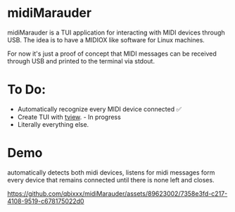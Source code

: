 # midiMarauder
midiMarauder is a TUI application for interacting with MIDI devices through USB. The idea is to have a MIDIOX like software for Linux machines.

For now it's just a proof of concept that MIDI messages can be received through USB and printed to the terminal via stdout.



# To Do:

* Automatically recognize every MIDI device connected ✅
* Create TUI with [tview](https://github.com/rivo/tview). - In progress
* Literally everything else.
  
# Demo
automatically detects both midi devices, listens for midi messages form every device that remains connected until there is none left and closes.


https://github.com/qbixxx/midiMarauder/assets/89623002/7358e3fd-c217-4108-9519-c678175022d0

